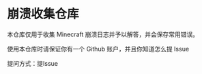 # 崩溃收集仓库

本仓库仅用于收集 Minecraft 崩溃日志并予以解答，并会保存常用错误。

使用本仓库时请保证你有一个 Github 账户，并且你知道怎么提 Issue

提问方式：提Issue
